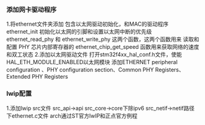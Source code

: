 ### 添加网卡驱动程序
1.将ethernet文件夹添加
	包含以太网驱动初始化，和MAC的驱动程序
	ethernet_init 初始化以太网的引脚和设置以太网中断的优先级
	ethernet_read_phy 和 ethernet_write_phy 这两个函数，这两个函数用来 读取和配置 PHY 芯片内部寄存器的
	ethernet_chip_get_speed 函数用来获取网络的速度和双工状态
2.添加以太网驱动文件
	打开stm32f4xx_hal_conf.h文件，使能HAL_ETH_MODULE_ENABLED以太网模块
	添加ETHERNET peripheral configuration 、PHY configuration section、Common PHY Registers、Extended PHY Registers
### lwip配置
1.添加lwip src文件
	src_api->api
	src_core->core下除ipv6
	src_netif->netif路径下ethernet.c文件
	arch通过ST官方lwIP和正点官方例程